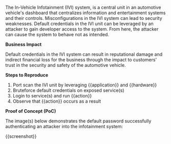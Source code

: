 The In-Vehicle Infotainment (IVI) system, is a central unit in an automotive vehicle's dashboard that centralizes information and entertainment systems and their controls. Misconfigurations in the IVI system can lead to security weaknesses. Default credentials in the IVI unit can be leveraged by an attacker to gain developer access to the system. From here, the attacker can cause the system to behave not as intended.

**Business Impact**

Default credentials in the IVI system can result in reputational damage and indirect financial loss for the business through the impact to customers’ trust in the security and safety of the automotive vehicle.

**Steps to Reproduce**

1. Port scan the IVI unit by leveraging {{application}} and {{hardware}}
1. Bruteforce default credentials on exposed service(s)
1. Login to service(s) and run {{action}}
1. Observe that {{action}} occurs as a result

**Proof of Concept (PoC)**

The image(s) below demonstrates the default password successfully authenticating an attacker into the infotainment system:

{{screenshot}}
